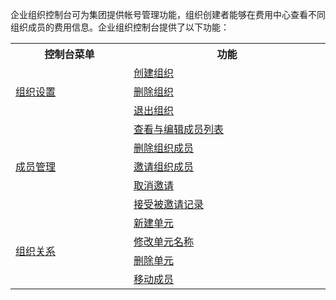企业组织控制台可为集团提供帐号管理功能，组织创建者能够在费用中心查看不同组织成员的费用信息。企业组织控制台提供了以下功能：


<table style="display:table">
		<tbody>
        <tr>
            <th>
                <strong>
                    控制台菜单
                </strong>
            </th>
            <th>
                <strong>
                    功能
                </strong>
            </th>
        </tr>
    	<tr>
    		<td rowspan=3>
            <a href="/doc/product/850/16859">
                    组织设置
            </a>
    		</td>
        <td>
                <a href="/doc/product/850/16859#.E5.88.9B.E5.BB.BA.E7.BB.84.E7.BB.87">
                    创建组织
                </a>
            </td>
    	</tr>
     <tr> 
    		<td>
				     <a href="/doc/product/850/16859#.E5.88.A0.E9.99.A4.E7.BB.84.E7.BB.87">
               删除组织
							</a>
            </td>
        </tr>
        <tr> 
    		<td>
				     <a href="/doc/product/850/16859#.E9.80.80.E5.87.BA.E7.BB.84.E7.BB.87">
               退出组织
							</a>
            </td>
        </tr>
    	<tr>
    		<td rowspan=5>
					<a href="/doc/product/850/19699">
    			成员管理
					</a>
    		</td>
            <td>
                <a href="/doc/product/850/19699#.E6.9F.A5.E7.9C.8B.E4.B8.8E.E7.BC.96.E8.BE.91.E6.88.90.E5.91.98.E5.88.97.E8.A1.A8">
                    查看与编辑成员列表
                </a>
            </td>
    	</tr>
        <tr> 
    		<td>
				     <a href="/doc/product/850/19699#.E5.88.A0.E9.99.A4.E7.BB.84.E7.BB.87.E6.88.90.E5.91.98">
               删除组织成员
							</a>
            </td>
        </tr>
        <tr> 
    		<td>
				     <a href="/doc/product/850/19699#.E9.82.80.E8.AF.B7.E7.BB.84.E7.BB.87.E6.88.90.E5.91.98">
               邀请组织成员
							</a>
            </td>
        </tr>
        <tr> 
    		<td>
				     <a href="/doc/product/850/19699#.E5.8F.96.E6.B6.88.E9.82.80.E8.AF.B7">
               取消邀请
							</a>
            </td>
        </tr>
        <tr> 
    		<td>
				     <a href="/doc/product/850/19699#.E6.8E.A5.E5.8F.97.E8.A2.AB.E9.82.80.E8.AF.B7.E8.AE.B0.E5.BD.95">
               接受被邀请记录
							</a>
            </td>
        </tr>
    	<tr>
    		<td rowspan=4>
					<a href="/doc/product/850/16861">
    			组织关系
					</a>
    		</td>
            <td>
                <a href="/doc/product/850/16861#.E6.96.B0.E5.BB.BA.E5.8D.95.E5.85.83">
                    新建单元
                </a>
            </td>
    	</tr>
        <tr> 
    		<td>
				     <a href="/doc/product/850/16861#.E4.BF.AE.E6.94.B9.E5.8D.95.E5.85.83.E5.90.8D.E7.A7.B0">
               修改单元名称
							</a>
            </td>
        </tr>
        <tr> 
    		<td>
				     <a href="/doc/product/850/16861#.E5.88.A0.E9.99.A4.E5.8D.95.E5.85.83">
               删除单元
							</a>
            </td>
        </tr>
        <tr> 
    		<td>
				     <a href="/doc/product/850/16861#.E7.A7.BB.E5.8A.A8.E6.88.90.E5.91.98">
               移动成员
							</a>
            </td>
        </tr>
    </tbody>
</table>


